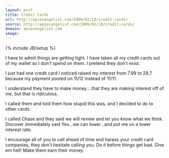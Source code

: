 ```yaml
---
layout: post
title: Credit Cards
url: http://apievangelist.com/2009/02/18/credit-cards/
source: http://apievangelist.com/2009/02/18/credit-cards/
domain: apievangelist.com
image: 
---
```

{% include JB/setup %}<p>I have to admit things are getting tight.  I have taken all my credit cards out of my wallet so I don't spend on them.  I pretend they don't exist.<p></p>
I just had one credit card I noticed raised my interest from 7.99 to 29.7 because my payment posted on 11/12 instead of 11/11.<p></p>
I understand they have to make money....that they are making interest off of me, but that is ridiculous.<p></p>
I called them and told them how stupid this was, and I decided to do to other cards.<p></p>
I called Chase and they said we will review and let you know what we think.  Discover immediately said Yes...we can lower...and put me on a lower interest rate.<p></p>
I encourage all of you to call ahead of time and harass your credit card companies, they don't hesitate calling you.  Do it before things get bad.  Give em hell!  Make them earn their money.</p>
